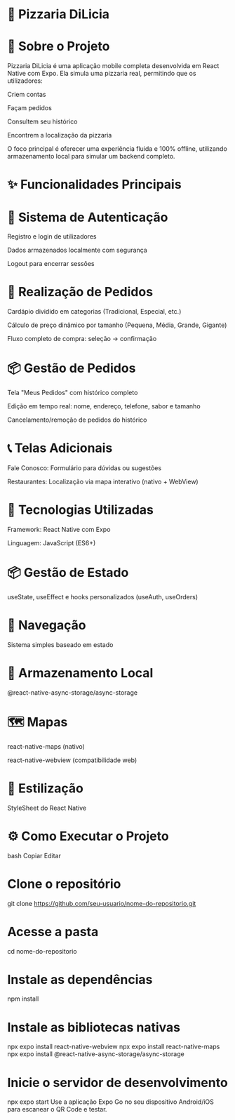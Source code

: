 # 🍕 Pizzaria DiLicia
# 📖 Sobre o Projeto
Pizzaria DiLicia é uma aplicação mobile completa desenvolvida em React Native com Expo. Ela simula uma pizzaria real, permitindo que os utilizadores:

Criem contas

Façam pedidos

Consultem seu histórico

Encontrem a localização da pizzaria

O foco principal é oferecer uma experiência fluida e 100% offline, utilizando armazenamento local para simular um backend completo.

# ✨ Funcionalidades Principais
# 🔐 Sistema de Autenticação
Registro e login de utilizadores

Dados armazenados localmente com segurança

Logout para encerrar sessões

# 🍕 Realização de Pedidos
Cardápio dividido em categorias (Tradicional, Especial, etc.)

Cálculo de preço dinâmico por tamanho (Pequena, Média, Grande, Gigante)

Fluxo completo de compra: seleção → confirmação

# 📦 Gestão de Pedidos
Tela "Meus Pedidos" com histórico completo

Edição em tempo real: nome, endereço, telefone, sabor e tamanho

Cancelamento/remoção de pedidos do histórico

# 📞 Telas Adicionais
Fale Conosco: Formulário para dúvidas ou sugestões

Restaurantes: Localização via mapa interativo (nativo + WebView)

# 🚀 Tecnologias Utilizadas
Framework: React Native com Expo

Linguagem: JavaScript (ES6+)

# 📦 Gestão de Estado
useState, useEffect e hooks personalizados (useAuth, useOrders)

# 🧭 Navegação
Sistema simples baseado em estado

# 💾 Armazenamento Local
@react-native-async-storage/async-storage

# 🗺️ Mapas
react-native-maps (nativo)

react-native-webview (compatibilidade web)

# 🎨 Estilização
StyleSheet do React Native

# ⚙️ Como Executar o Projeto
bash
Copiar
Editar
# Clone o repositório
git clone https://github.com/seu-usuario/nome-do-repositorio.git

# Acesse a pasta
cd nome-do-repositorio

# Instale as dependências
npm install

# Instale as bibliotecas nativas
npx expo install react-native-webview
npx expo install react-native-maps
npx expo install @react-native-async-storage/async-storage

# Inicie o servidor de desenvolvimento
npx expo start
Use a aplicação Expo Go no seu dispositivo Android/iOS para escanear o QR Code e testar.
